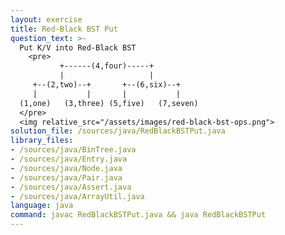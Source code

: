 ```yaml
---
layout: exercise
title: Red-Black BST Put
question_text: >-
  Put K/V into Red-Black BST
    <pre>
           +------(4,four)-----+
           |                   |
     +--(2,two)--+       +--(6,six)--+
     |           |       |           |
  (1,one)   (3,three) (5,five)   (7,seven)
  </pre>
  <img relative_src="/assets/images/red-black-bst-ops.png">
solution_file: /sources/java/RedBlackBSTPut.java
library_files:
- /sources/java/BinTree.java
- /sources/java/Entry.java
- /sources/java/Node.java
- /sources/java/Pair.java
- /sources/java/Assert.java
- /sources/java/ArrayUtil.java
language: java
command: javac RedBlackBSTPut.java && java RedBlackBSTPut
---
```

